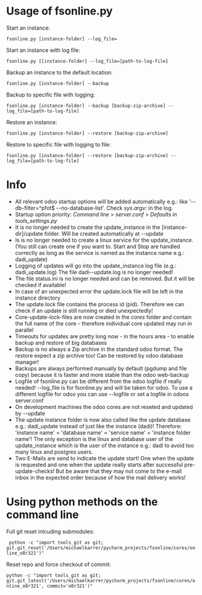 # Usage of fsonline.py
Start an instance: 

```fsonline.py [instance-folder] --log_file=```

Start an instance with log file: 

```fsonline.py [[instance-folder] --log_file=[path-to-log-file]```

Backup an instance to the default location: 

```fsonline.py [instance-folder] --backup```

Backup to specific file with logging: 

```fsonline.py [instance-folder] --backup [backup-zip-archive] --log_file=[path-to-log-file]```

Restore an instance: 

```fsonline.py [instance-folder] --restore [backup-zip-archive]```

Restore to specific file with logging to file: 

```fsonline.py [instance-folder] --restore [backup-zip-archive] --log_file=[path-to-log-file]```

# Info

- All relevant odoo startup options will be added automatically e.g.: like '--db-filter=^pfot$ --no-database-list'. Check *sys.argv:* in the log.
- Startup option priority: *Command line* > *server.conf* > *Defaults in tools_settings.py*
- It is no longer needed to create the update_instance in the [instance-dir]/update folder. Will be created automatically at --update
- Is is no longer needed to create a linux service for the update_instance. (You still can create one if you want to. 
  Start and Stop are handled correctly as long as the service is named as the instance name e.g.: dadi_update)
- Logging of updates will go into the update_instance log file (e.g.: dadi_update.log) The file dadi--update.log is no longer needed!
- The file status.ini is no longer needed and can be removed. But it will be checked if available!
- In case of an unexpected error the update.lock file will be left in the instance directory
- The update.lock file contains the process id (pid). Therefore we can check if an update is still running or died unexpectedly!
- Core-update-lock-files are now created in the *cores* folder and contain the full name of the core - therefore individual core updated may run in parallel
- Timeouts for updates are pretty long now - in the hours area - to enable backup and restore of big databases
- Backup is no always a Zip archive in the standard odoo format. The restore expect a zip archive too! Can be restored by odoo database manager!
- Backups are always performed manually by default (pgdump and file copy) because it is faster and more stable than the odoo web-backup
- Logfile of fsonline.py can be different from the odoo logfile if really needed! 
  --log_file is for fsonline.py and will be taken for odoo. To use a different logfile for odoo you can use --logfile or set a logfile in odoos server.conf
- On development machines the odoo cores are not reseted and updated by --update
- The update instance folder is now also called like the update database e.g.: dadi_update instead of just like the instance (dadi)! 
  Therefore: 'instance name' = 'database name' = 'service name' = 'instance folder name'! 
  The only exception is the linux and database user of the update_instance which is the user of the instance e.g.: dadi to avoid too many linux and postgres users.
- Two E-Mails are send to indicate the update start! One when the update is requested and one when the update really starts after successful pre-update-checks!
  But be aware that they may not come to the e-mail inbox in the expected order because of how the mail delivery works!

# Using python methods on the command line
Full git reset inlcuding submodules:

``` python -c "import tools_git as git; git.git_reset('/Users/michaelkarrer/pycharm_projects/fsonline/cores/online_o8r321')"```

Reset repo and force checkout of commit:

```python -c "import tools_git as git; git.git_latest('/Users/michaelkarrer/pycharm_projects/fsonline/cores/online_o8r321', commit='o8r321')"```
